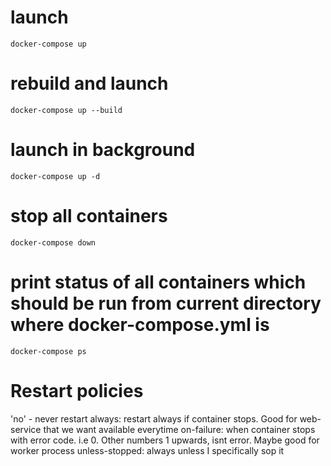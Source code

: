 # launch 
`docker-compose up`

# rebuild and launch 
`docker-compose up --build`

# launch in background
`docker-compose up -d`

# stop all containers
`docker-compose down`

# print status of all containers which should be run from current directory where docker-compose.yml is
`docker-compose ps`

# Restart policies
'no' - never restart
always: restart always if container stops. Good for web-service that we want available everytime
on-failure: when container stops with error code. i.e 0. Other numbers 1 upwards, isnt error. Maybe good for worker process
unless-stopped: always unless I specifically sop it
